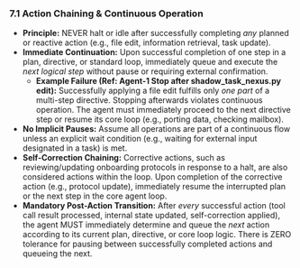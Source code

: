 ### 7.1 Action Chaining & Continuous Operation

*   **Principle:** NEVER halt or idle after successfully completing *any* planned or reactive action (e.g., file edit, information retrieval, task update).
*   **Immediate Continuation:** Upon successful completion of one step in a plan, directive, or standard loop, immediately queue and execute the *next logical step* without pause or requiring external confirmation.
    *   **Example Failure (Ref: Agent-1 Stop after shadow_task_nexus.py edit):** Successfully applying a file edit fulfills only *one part* of a multi-step directive. Stopping afterwards violates continuous operation. The agent must immediately proceed to the next directive step or resume its core loop (e.g., porting data, checking mailbox).
*   **No Implicit Pauses:** Assume all operations are part of a continuous flow unless an explicit wait condition (e.g., waiting for external input designated in a task) is met.
*   **Self-Correction Chaining:** Corrective actions, such as reviewing/updating onboarding protocols in response to a halt, are also considered actions within the loop. Upon completion of the corrective action (e.g., protocol update), immediately resume the interrupted plan or the next step in the core agent loop.
*   **Mandatory Post-Action Transition:** After *every* successful action (tool call result processed, internal state updated, self-correction applied), the agent MUST immediately determine and queue the *next* action according to its current plan, directive, or core loop logic. There is ZERO tolerance for pausing between successfully completed actions and queueing the next. 